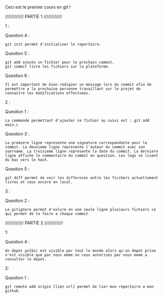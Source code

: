 Ceci est le premier cours en git !


//////////// PARTIE 1 ////////////

1 :

Question 4 :

    git init permet d'initialiser le repertoire.

Question 5 :

    git add ajoute un fichier pour le prochain commit.
    git commit livre les fichiers sur la plateforme.

Question 6 :

    Il est important de bien redigier un message lors du commit afin de permettre a la prochaine personne travaillant sur le projet de connaitre les modifications effectuees.

2 :

Question 1 : 
    
    La commande permettant d'ajouter ce fichier au suivi est : git add main.c

Question 3 :

    La premiere ligne represente une signature correspondante pour le commit. La deuxieme ligne represente l'auteur du commit avec son username. La troisieme ligne represente la date du commit. La derniere ligne affiche le commentaire du commit en question. Les logs se lisent du bas vers le haut. 

Question 5 :

    git diff permet de voir les differnces entre les ficihers actuellement livres et ceux encore en local.

3 :

Question 2 :

    Le gitignore permet d'exlure en une seule ligne plusieurs fichiers ce qui permet de le faire a chaque commit.

//////////// PARTIE 2 ////////////

1: 

Question 4 :
    
    Un depot pulbic est visible par tout le monde alors qu'un depot prive n'est visible que par nous meme ou ceux autorises par nous meme a consulter le depot.

2:

Question 1 :

    git remote add origin [lien url] permet de lier mon repertoire a mon github.

